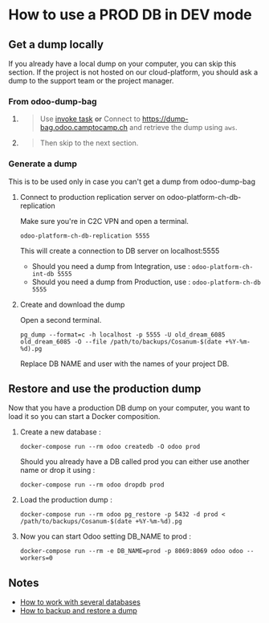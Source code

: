 # How to use a PROD DB in DEV mode

## Get a dump locally

If you already have a local dump on your computer, you can skip this section.
If the project is not hosted on our cloud-platform, you should ask a dump to the support team or the project manager.

### From odoo-dump-bag

1. > Use [invoke task](../docs/invoke.md#databasedownload_dump) **or** Connect to https://dump-bag.odoo.camptocamp.ch and retrieve the dump using `aws`.


2. > Then skip to the next section.

### Generate a dump

This is to be used only in case you can't get a dump from odoo-dump-bag

1. Connect to production replication server on odoo-platform-ch-db-replication

    Make sure you're in C2C VPN and open a terminal.

    ```
    odoo-platform-ch-db-replication 5555
    ```

    This will create a connection to DB server on localhost:5555

    * Should you need a dump from Integration, use : `odoo-platform-ch-int-db 5555`
    * Should you need a dump from Production, use : `odoo-platform-ch-db 5555`

2. Create and download the dump

    Open a second terminal.

    ```
    pg_dump --format=c -h localhost -p 5555 -U old_dream_6085 old_dream_6085 -O --file /path/to/backups/Cosanum-$(date +%Y-%m-%d).pg
    ```

    Replace DB NAME and user with the names of your project DB.

## Restore and use the production dump

Now that you have a production DB dump on your computer, you want to load it so you can start a Docker composition.

1. Create a new database :

    ```
    docker-compose run --rm odoo createdb -O odoo prod
    ```

    Should you already have a DB called prod you can either use another name or drop it using :

    ```
    docker-compose run --rm odoo dropdb prod
    ```

2. Load the production dump :

    ```
    docker-compose run --rm odoo pg_restore -p 5432 -d prod < /path/to/backups/Cosanum-$(date +%Y-%m-%d).pg
    ```

3. Now you can start Odoo setting DB_NAME to prod :

    ```
    docker-compose run --rm -e DB_NAME=prod -p 8069:8069 odoo odoo --workers=0
    ```

## Notes

* [How to work with several databases](./docker-and-databases.md#working-with-several-databases)
* [How to backup and restore a dump](./docker-and-databases.md#backup-and-restore-with-dumps)
